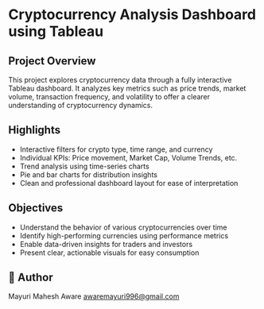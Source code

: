 # Cryptocurrency Analysis Dashboard using Tableau

## Project Overview
This project explores cryptocurrency data through a fully interactive Tableau dashboard. It analyzes key metrics such as price trends, market volume, transaction frequency, and volatility to offer a clearer understanding of cryptocurrency dynamics.

## Highlights
- Interactive filters for crypto type, time range, and currency
- Individual KPIs: Price movement, Market Cap, Volume Trends, etc.
- Trend analysis using time-series charts
- Pie and bar charts for distribution insights
- Clean and professional dashboard layout for ease of interpretation

## Objectives
- Understand the behavior of various cryptocurrencies over time
- Identify high-performing currencies using performance metrics
- Enable data-driven insights for traders and investors
- Present clear, actionable visuals for easy consumption

## 👤 Author
Mayuri Mahesh Aware
awaremayuri996@gmail.com

